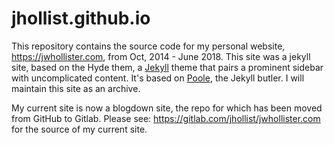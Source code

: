 # jhollist.github.io

This repository contains the source code for my personal website, https://jwhollister.com, from Oct, 2014 - June 2018.  This site was a jekyll site, based on the Hyde them, a [Jekyll](http://jekyllrb.com) theme that pairs a prominent sidebar with uncomplicated content. It's based on [Poole](http://getpoole.com), the Jekyll butler.  I will maintain this site as an archive.

My current site is now a blogdown site, the repo for which has been moved from GitHub to Gitlab.  Please see: https://gitlab.com/jhollist/jwhollister.com for the source of my current site.


